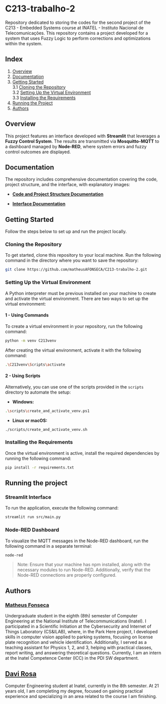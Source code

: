 # C213-trabalho-2

Repository dedicated to storing the codes for the second project of the C213 - Embedded Systems course at INATEL - Instituto Nacional de Telecomunicações. This repository contains a project developed for a system that uses Fuzzy Logic to perform corrections and optimizations within the system.

## Index

1. [Overview](#overview)  
2. [Documentation](#documentation)  
3. [Getting Started](#getting-started)  
   3.1 [Cloning the Repository](#cloning-the-repository)  
   3.2 [Setting Up the Virtual Environment](#setting-up-the-virtual-environment)  
   3.3 [Installing the Requirements](#installing-the-requirements)  
4. [Running the Project](#running-the-project)  
5. [Authors](#authors)

## Overview

This project features an interface developed with **Streamlit** that leverages a **Fuzzy Control System**. The results are transmitted via **Mosquitto-MQTT** to a dashboard managed by **Node-RED**, where system errors and fuzzy control outcomes are displayed.

## Documentation

The repository includes comprehensive documentation covering the code, project structure, and the interface, with explanatory images:

- [**Code and Project Structure Documentation**](/docs/code_documentation.md)

- [**Interface Documentation**](/docs/interface_documentation.md)

## Getting Started

Follow the steps below to set up and run the project locally.

### Cloning the Repository

To get started, clone this repository to your local machine. Run the following command in the directory where you want to save the repository:

```bash
git clone https://github.com/matheusAFONSECA/C213-trabalho-2.git
```

### Setting Up the Virtual Environment

A Python interpreter must be previous installed on your machine to create and activate the virtual environment. There are two ways to set up the virtual environment:

#### 1 - Using Commands

To create a virtual environment in your repository, run the following command:

```bash
python -m venv C213venv
```

After creating the virtual environment, activate it with the following command:

```bash
.\C213venv\Scripts\activate
```

#### 2 - Using Scripts

Alternatively, you can use one of the scripts provided in the `scripts` directory to automate the setup:

- **Windows:**

```bash
.\scripts\create_and_activate_venv.ps1
```

- **Linux or macOS:**

```bash
./scripts/create_and_activate_venv.sh
```

### Installing the Requirements

Once the virtual environment is active, install the required dependencies by running the following command:

```bash
pip install -r requirements.txt
```

## Running the project

### Streamlit Interface

To run the application, execute the following command:

```bash
streamlit run src/main.py
```

### Node-RED Dashboard

To visualize the MQTT messages in the Node-RED dashboard, run the following command in a separate terminal:

```bash
node-red
```

> Note:
> Ensure that your machine has npm installed, along with the necessary modules to run Node-RED. Additionally, verify that the Node-RED connections are properly configured.


## Authors

### [Matheus Fonseca](https://github.com/matheusAFONSECA)

Undergraduate student in the eighth (8th) semester of Computer Engineering at the National Institute of Telecommunications (Inatel). I participated in a Scientific Initiation at the Cybersecurity and Internet of Things Laboratory (CS&ILAB), where, in the Park Here project, I developed skills in computer vision applied to parking systems, focusing on license plate recognition and vehicle identification. Additionally, I served as a teaching assistant for Physics 1, 2, and 3, helping with practical classes, report writing, and answering theoretical questions. Currently, I am an intern at the Inatel Competence Center (ICC) in the PDI SW department.

## [Davi Rosa](https://github.com/DaviRGomes)
Computer Engineering student at Inatel, currently in the 8th semester. At 21 years old, I am completing my degree, focused on gaining practical experience and specializing in an area related to the course I am finishing.
